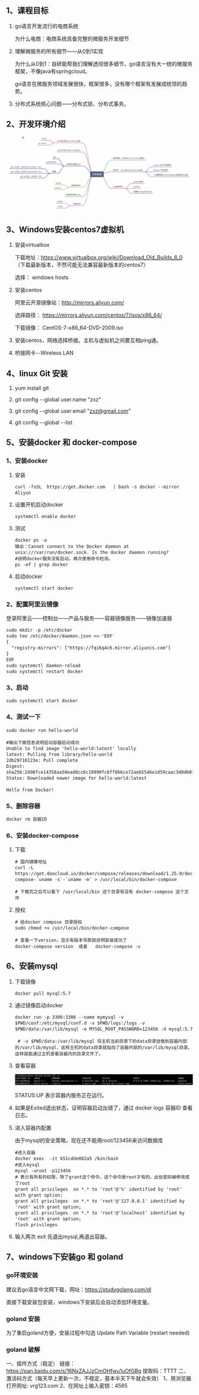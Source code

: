 ## 1、课程目标

1. go语言开发流行的电商系统

   为什么电商：电商系统具备完整的微服务开发细节

2. 理解微服务的所有细节——从0到1实现

   为什么从0到1：自研能帮我们理解透彻很多细节，go语言没有大一统的微服务框架，不像java有springcloud。

   go语言在微服务领域发展很快，框架很多，没有哪个框架有发展成统领的趋势。

3. 分布式系统核心问题——分布式锁、分布式事务。

   

## 2、开发环境介绍

![1](img/1.png)

## 3、Windows安装centos7虚拟机

1. 安装virtualbox

   下载地址：https://www.virtualbox.org/wiki/Download_Old_Builds_6_0 （下载最新版本，不然可能无法兼容最新版本的centos7）

   选择：		windows hosts

2. 安装centos

   阿里云开源镜像站：http://mirrors.aliyun.com/

   选择路径：				https://mirrors.aliyun.com/centos/7/isos/x86_64/

   下载镜像：				CentOS-7-x86_64-DVD-2009.iso

3. 安装centos，网络选择桥接。主机与虚拟机之间要互相ping通。

4. 桥接网卡--Wireless LAN

## 4、linux Git 安装

1. yum install git

2. git config --global user.name "zxz"

3. git config --global user.email "zxz@gmail.com"

4. git config --global --list

   

## 5、安装docker 和 docker-compose

### 1、安装docker

1. 安装

   ```shell
   curl -fsSL  https://get.docker.com	| bash -s docker --mirror	Aliyun
   ```

2. 设置开机启动docker

   ```shell
   systemctl enable docker
   ```

3. 测试

   ```shell
   docker ps -a
   输出：Cannot connect to the Docker daemon at unix:///var/run/docker.sock. Is the docker daemon running?
   #说明docker服务没有启动，再次使用命令检测。
   ps -ef | grep docker
   ```

4. 启动docker

   ```shell
   systemctl start docker
   ```

### 2、配置阿里云镜像

登录阿里云——控制台——产品与服务——容器镜像服务——镜像加速器

```shell
sudo mkdir -p /etc/docker
sudo tee /etc/docker/daemon.json <<-'EOF'
{
  "registry-mirrors": ["https://fqi6q4c6.mirror.aliyuncs.com"]
}
EOF
sudo systemctl daemon-reload
sudo systemctl restart docker
```

### 3、启动

```shell
sudo systemctl start docker
```

### 4、测试一下

```shell
sudo docker run hello-world

#输出下面信息说明启动容器启动成功
Unable to find image 'hello-world:latest' locally
latest: Pulling from library/hello-world
2db29710123e: Pull complete 
Digest: sha256:2498fce14358aa50ead0cc6c19990fc6ff866ce72aeb5546e1d59caac3d0d60f
Status: Downloaded newer image for hello-world:latest

Hello from Docker!
```

### 5、删除容器

```sh
docker rm 容器ID
```



### 6、安装docker-compose

1. 下载

   ```shell
   # 国内镜像地址
   curl -L https://get.daocloud.io/docker/compose/releases/download/1.25.0/docker-compose-`uname -s`-`uname -m` > /usr/local/bin/docker-compose
   
   # 下载完之后可以看下 /usr/local/bin 这个目录有没有 docker-compose 这个文件
   ```

2. 授权

   ```shell
   # 给docker compose 目录授权
   sudo chmod +x /usr/local/bin/docker-compose
   
   # 查看一下version，显示有版本号那就说明安装成功了
   docker-compose version  或者	docker-compose -v
   ```

   

## 6、安装mysql

1. 下载镜像

   ```shell
   docker pull mysql:5.7
   ```

2. 通过镜像启动docker

   ```shell
   docker run -p 3306:3306 --name mymysql -v  $PWD/conf:/etc/mysql/conf.d -v $PWD/logs:/logs -v $PWD/data:/var/lib/mysql -e MYSQL_ROOT_PASSWORD=123456 -d mysql:5.7
   
    # -v $PWD/data:/var/lib/mysql 将主机当前目录下的data目录挂载到容器内部的/var/lib/mysql，这样主机的data目录就指向了容器内部的/var/lib/mysql目录。这样就能通过主机查看容器内的目录文件了。
   ```

3. 查看容器

   ![2](img/2.png)

   STATUS:UP  表示容器内服务正在运行。

4. 如果是Exited退出状态，证明容器启动出错了，通过 docker logs 容器ID 查看日志。

5. 进入容器内配置

   由于mysql的安全策略，现在还不能用root/123456来访问数据库

   ```shell
   #进入容器
   docker exec  -it 651cdde082a5 /bin/bash
   #进入mysql
   mysql -uroot -p123456
   # 表示有所有的权限，除了grant这个命令，这个命令是root才有的。此处密码被修改成了root
   grant all privileges  on *.* to 'root'@'%' identified by 'root' with grant option;
   grant all privileges  on *.* to 'root'@'127.0.0.1' identified by 'root' with grant option;
   grant all privileges  on *.* to 'root'@'localhost' identified by 'root' with grant option;
   flush privileges
   ```

6. 输入两次 exit 先退出mysql,再退出容器。

## 7、windows下安装go 和 goland

### go环境安装

建议去go语言中文网下载，网址：https://studygolang.com/dl

直接下载安装包安装，windows下安装后会自动添加环境变量。

### goland 安装

为了重启goland方便，安装过程中勾选 Update Path  Variable (restart needed)

### goland 破解

一、插件方式（稳定）
链接：https://pan.baidu.com/s/16NxZAJJzCmOHfwu1uOfGBg
提取码：TTTT
二、激活码方式（每天早上更新一次，不稳定，基本半天下午就会失效）
1、用浏览器打开网址: vrg123.com
2、在网址上输入密钥：4565